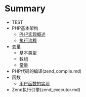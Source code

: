 # Summary

* TEST
* PHP基本架构
   * [PHP实现概述](base_introduction.md)
   * [执行流程](base_process.md)
* 变量
   * 基本类型
   * 数组
   * [常量](var_common.md)
* PHP代码的编译(zend_compile.md)
* 函数
   * [用户函数的实现](yong_hu_han_shu_de_shi_xian.md)
* Zend执行引擎(zend_executor.md)
